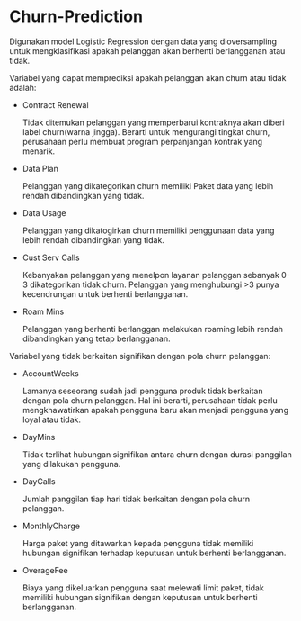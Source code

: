 # Churn-Prediction

Digunakan model Logistic Regression dengan data yang dioversampling untuk mengklasifikasi apakah pelanggan akan berhenti berlangganan atau tidak.

Variabel yang dapat memprediksi apakah pelanggan akan churn atau tidak adalah:
   - Contract Renewal
   
     Tidak ditemukan pelanggan yang memperbarui kontraknya akan diberi label churn(warna jingga). Berarti untuk mengurangi tingkat churn, 
     perusahaan perlu membuat program perpanjangan kontrak yang menarik.
   - Data Plan
   
     Pelanggan yang dikategorikan churn memiliki Paket data yang lebih rendah dibandingkan yang tidak.
   - Data Usage
   
     Pelanggan yang dikatogirkan churn memiliki penggunaan data yang lebih rendah dibandingkan yang tidak.
   - Cust Serv Calls
   
     Kebanyakan pelanggan yang menelpon layanan pelanggan sebanyak 0-3 dikategorikan tidak churn. 
     Pelanggan yang menghubungi >3 punya kecendrungan untuk berhenti berlangganan.
   - Roam Mins
   
     Pelanggan yang berhenti berlanggan melakukan roaming lebih rendah dibandingkan yang tetap berlangganan.

Variabel yang tidak berkaitan signifikan dengan pola churn pelanggan:
   - AccountWeeks

     Lamanya seseorang sudah jadi pengguna produk tidak berkaitan dengan pola churn pelanggan. 
     Hal ini berarti, perusahaan tidak perlu mengkhawatirkan apakah pengguna baru akan menjadi pengguna yang loyal atau tidak.
   - DayMins
   
     Tidak terlihat hubungan signifikan antara churn dengan durasi panggilan yang dilakukan pengguna.
   - DayCalls
   
     Jumlah panggilan tiap hari tidak berkaitan dengan pola churn pelanggan.
   - MonthlyCharge
   
     Harga paket yang ditawarkan kepada pengguna tidak memiliki hubungan signifikan terhadap keputusan untuk berhenti berlangganan.
   - OverageFee
   
     Biaya yang dikeluarkan pengguna saat melewati limit paket, tidak memiliki hubungan signifikan dengan keputusan untuk berhenti berlangganan.
